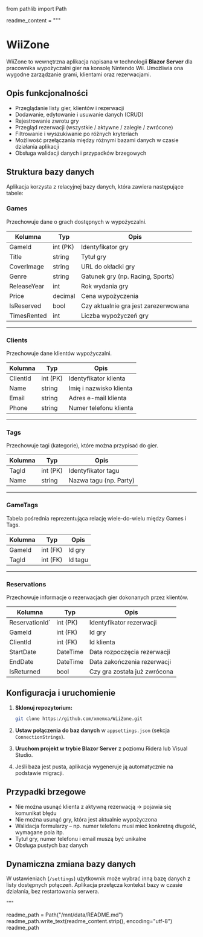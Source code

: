 from pathlib import Path

readme_content = """
# WiiZone

WiiZone to wewnętrzna aplikacja napisana w technologii **Blazor Server** dla pracownika wypożyczalni gier na konsolę Nintendo Wii. Umożliwia ona wygodne zarządzanie grami, klientami oraz rezerwacjami.

## Opis funkcjonalności

- Przeglądanie listy gier, klientów i rezerwacji
- Dodawanie, edytowanie i usuwanie danych (CRUD)
- Rejestrowanie zwrotu gry
- Przegląd rezerwacji (wszystkie / aktywne / zaległe / zwrócone)
- Filtrowanie i wyszukiwanie po różnych kryteriach
- Możliwość przełączania między różnymi bazami danych w czasie działania aplikacji
- Obsługa walidacji danych i przypadków brzegowych

## Struktura bazy danych

Aplikacja korzysta z relacyjnej bazy danych, która zawiera następujące tabele:

### Games

Przechowuje dane o grach dostępnych w wypożyczalni.

| Kolumna       | Typ        | Opis                                   |
|---------------|------------|----------------------------------------|
| GameId        | int (PK)   | Identyfikator gry                      |
| Title         | string     | Tytuł gry                              |
| CoverImage    | string     | URL do okładki gry                     |
| Genre         | string     | Gatunek gry (np. Racing, Sports)       |
| ReleaseYear   | int        | Rok wydania gry                        |
| Price         | decimal    | Cena wypożyczenia                      |
| IsReserved    | bool       | Czy aktualnie gra jest zarezerwowana   |
| TimesRented   | int        | Liczba wypożyczeń gry                  |

---

### Clients

Przechowuje dane klientów wypożyczalni.

| Kolumna    | Typ        | Opis                       |
|------------|------------|----------------------------|
| ClientId   | int (PK)   | Identyfikator klienta      |
| Name       | string     | Imię i nazwisko klienta    |
| Email      | string     | Adres e-mail klienta       |
| Phone      | string     | Numer telefonu klienta     |

---

### Tags

Przechowuje tagi (kategorie), które można przypisać do gier.

| Kolumna | Typ        | Opis                      |
|---------|------------|---------------------------|
| TagId   | int (PK)   | Identyfikator tagu        |
| Name    | string     | Nazwa tagu (np. Party)    |

---

### GameTags

Tabela pośrednia reprezentująca relację wiele-do-wielu między Games i Tags.

| Kolumna  | Typ      | Opis                    |
|----------|----------|-------------------------|
| GameId   | int (FK) | Id gry                  |
| TagId    | int (FK) | Id tagu                 |

---

### Reservations

Przechowuje informacje o rezerwacjach gier dokonanych przez klientów.

| Kolumna        | Typ        | Opis                                 |
|----------------|------------|--------------------------------------|
| ReservationId` | int (PK)   | Identyfikator rezerwacji             |
| GameId         | int (FK)   | Id gry                               |
| ClientId       | int (FK)   | Id klienta                           |
| StartDate      | DateTime   | Data rozpoczęcia rezerwacji          |
| EndDate        | DateTime   | Data zakończenia rezerwacji          |
| IsReturned     | bool       | Czy gra została już zwrócona         |

## Konfiguracja i uruchomienie

1. **Sklonuj repozytorium:**
    ```bash
    git clone https://github.com/xmemxa/WiiZone.git
    ```

2. **Ustaw połączenia do baz danych** w `appsettings.json` (sekcja `ConnectionStrings`).

3. **Uruchom projekt w trybie Blazor Server** z poziomu Ridera lub Visual Studio.

4. Jeśli baza jest pusta, aplikacja wygeneruje ją automatycznie na podstawie migracji.

## Przypadki brzegowe

- Nie można usunąć klienta z aktywną rezerwacją → pojawia się komunikat błędu
- Nie można usunąć gry, która jest aktualnie wypożyczona
- Walidacja formularzy – np. numer telefonu musi mieć konkretną długość, wymagane pola itp.
- Tytuł gry, numer telefonu i email muszą być unikalne 
- Obsługa pustych baz danych

## Dynamiczna zmiana bazy danych

W ustawieniach (`/settings`) użytkownik może wybrać inną bazę danych z listy dostępnych połączeń. Aplikacja przełącza kontekst bazy w czasie działania, bez restartowania serwera.

"""

readme_path = Path("/mnt/data/README.md")
readme_path.write_text(readme_content.strip(), encoding="utf-8")
readme_path

